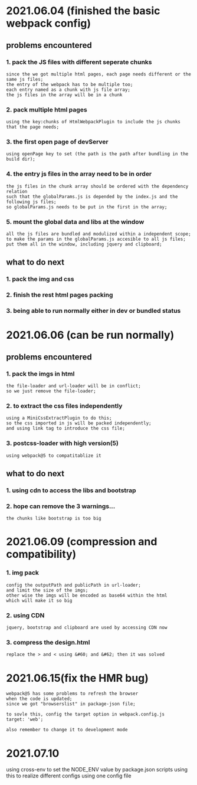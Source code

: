 # 2021.06.04 (finished the basic webpack config)

## problems encountered

### 1. pack the JS files with different seperate chunks

    since the we got multiple html pages, each page needs different or the same js files;
    the entry of the webpack has to be multiple too;
    each entry named as a chunk with js file array;
    the js files in the array will be in a chunk

### 2. pack multiple html pages

    using the key:chunks of HtmlWebpackPlugin to include the js chunks that the page needs;

### 3. the first open page of devServer

    using openPage key to set (the path is the path after bundling in the build dir);

### 4. the entry js files in the array need to be in order

    the js files in the chunk array should be ordered with the dependency relation
    such that the globalParams.js is depended by the index.js and the following js files;
    so globalParams.js needs to be put in the first in the array;

### 5. mount the global data and libs at the window

    all the js files are bundled and modulized within a independent scope;
    to make the params in the globalParams.js accesible to all js files;
    put them all in the window, including jquery and clipboard;

## what to do next

### 1. pack the img and css

### 2. finish the rest html pages packing

### 3. being able to run normally either in dev or bundled status

# 2021.06.06 (can be run normally)

## problems encountered

### 1. pack the imgs in html

    the file-loader and url-loader will be in conflict;
    so we just remove the file-loader;

### 2. to extract the css files independently

    using a MiniCssExtractPlugin to do this;
    so the css imported in js will be packed independently;
    and using link tag to introduce the css file;

### 3. postcss-loader with high version(5)

    using webpack@5 to compatitablize it

## what to do next

### 1. using cdn to access the libs and bootstrap

### 2. hope can remove the 3 warnings...

    the chunks like bootstrap is too big

# 2021.06.09 (compression and compatibility)

### 1. img pack

    config the outputPath and publicPath in url-loader;
    and limit the size of the imgs;
    other wise the imgs will be encoded as base64 within the html
    which will make it so big

### 2. using CDN

    jquery, bootstrap and clipboard are used by accessing CDN now

### 3. compress the design.html

    replace the > and < using &#60; and &#62; then it was solved

# 2021.06.15(fix the HMR bug)

    webpack@5 has some problems to refresh the browser
    when the code is updated;
    since we got "browserslist" in package-json file;

    to sovle this, config the target option in webpack.config.js
    target: 'web';

    also remember to change it to development mode

# 2021.07.10

using cross-env to set the NODE_ENV value by package.json scripts
using this to realize different configs using one config file
